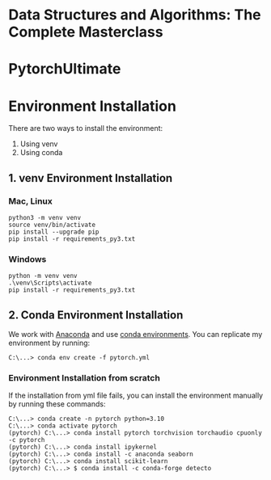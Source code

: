 # Data Structures and Algorithms: The Complete Masterclass

# PytorchUltimate

# Environment Installation 

There are two ways to install the environment:
1. Using venv
2. Using conda

## 1. venv Environment Installation 

### Mac, Linux

```
python3 -m venv venv
source venv/bin/activate
pip install --upgrade pip
pip install -r requirements_py3.txt
```

### Windows

```
python -m venv venv
.\venv\Scripts\activate
pip install -r requirements_py3.txt
```

## 2. Conda Environment Installation

We work with [Anaconda](https://www.anaconda.com/) and use [conda environments](https://conda.io/projects/conda/en/latest/user-guide/tasks/manage-environments.html#). You can replicate my environment by running:

```
C:\...> conda env create -f pytorch.yml
```

### Environment Installation from scratch

If the installation from yml file fails, you can install the environment manually by running these commands:

```
C:\...> conda create -n pytorch python=3.10
C:\...> conda activate pytorch
(pytorch) C:\...> conda install pytorch torchvision torchaudio cpuonly -c pytorch
(pytorch) C:\...> conda install ipykernel
(pytorch) C:\...> conda install -c anaconda seaborn
(pytorch) C:\...> conda install scikit-learn
(pytorch) C:\...> $ conda install -c conda-forge detecto
```
